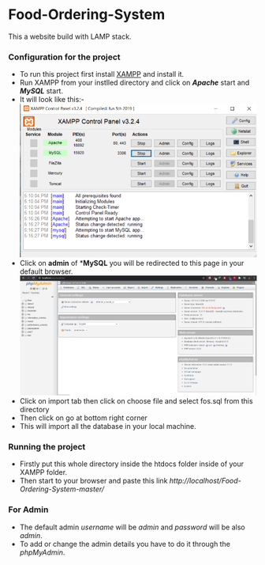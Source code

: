 # Food-Ordering-System
This a website build with LAMP stack.

### Configuration for the project

* To run this project first install [XAMPP](https://www.apachefriends.org/index.html) and install it.
* Run XAMPP from your instlled directory and click on ***Apache*** start and ***MySQL*** start.
* It will look like this:-
![XAMPP IMAGE](/images/XAMPP.png)
* Click on **admin** of ***MySQL** you will be redirected to this page in your default browser.
![phpMyAdmin](/images/phpmyadmin.png)
* Click on import tab then click on choose file and select fos.sql from this directory
* Then click on go at bottom right corner
* This will import all the database in your local machine.

### Running the project

* Firstly put this whole directory inside the htdocs folder inside of your XAMPP folder.
* Then start to your browser and paste this link *http://localhost/Food-Ordering-System-master/*

### For Admin

* The default admin *username* will be *admin* and *password* will be also *admin*.
* To add or change the admin details you have to do it through the *phpMyAdmin*.